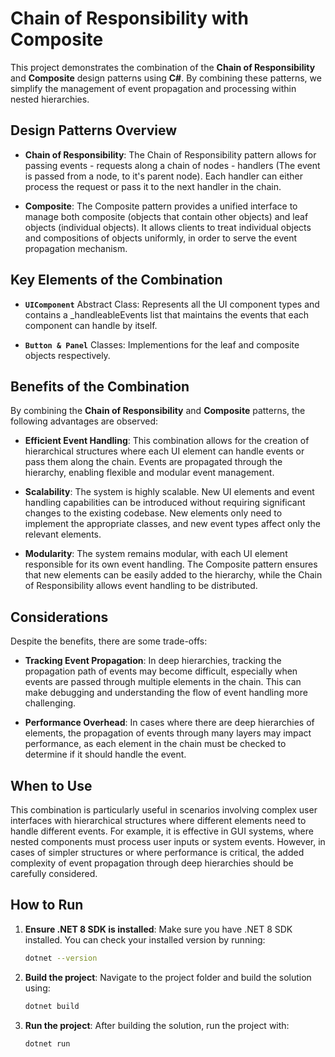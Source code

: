 # Chain of Responsibility with Composite

This project demonstrates the combination of the **Chain of Responsibility** and **Composite** design patterns using **C#**. By combining these patterns, we simplify the management of event propagation and processing within nested hierarchies.

## Design Patterns Overview

- **Chain of Responsibility**: The Chain of Responsibility pattern allows for passing events - requests along a chain of nodes - handlers (The event is passed from a node, to it's parent node). Each handler can either process the request or pass it to the next handler in the chain.

- **Composite**: The Composite pattern provides a unified interface to manage both composite (objects that contain other objects) and leaf objects (individual objects). It allows clients to treat individual objects and compositions of objects uniformly, in order to serve the event propagation mechanism.

## Key Elements of the Combination

- **`UIComponent`** Abstract Class: Represents all the UI component types and contains a \_handleableEvents list that maintains the events that each component can handle by itself.

- **`Button & Panel`** Classes: Implementions for the leaf and composite objects respectively.

## Benefits of the Combination

By combining the **Chain of Responsibility** and **Composite** patterns, the following advantages are observed:

- **Efficient Event Handling**: This combination allows for the creation of hierarchical structures where each UI element can handle events or pass them along the chain. Events are propagated through the hierarchy, enabling flexible and modular event management.

- **Scalability**: The system is highly scalable. New UI elements and event handling capabilities can be introduced without requiring significant changes to the existing codebase. New elements only need to implement the appropriate classes, and new event types affect only the relevant elements.

- **Modularity**: The system remains modular, with each UI element responsible for its own event handling. The Composite pattern ensures that new elements can be easily added to the hierarchy, while the Chain of Responsibility allows event handling to be distributed.

## Considerations

Despite the benefits, there are some trade-offs:

- **Tracking Event Propagation**: In deep hierarchies, tracking the propagation path of events may become difficult, especially when events are passed through multiple elements in the chain. This can make debugging and understanding the flow of event handling more challenging.

- **Performance Overhead**: In cases where there are deep hierarchies of elements, the propagation of events through many layers may impact performance, as each element in the chain must be checked to determine if it should handle the event.

## When to Use

This combination is particularly useful in scenarios involving complex user interfaces with hierarchical structures where different elements need to handle different events. For example, it is effective in GUI systems, where nested components must process user inputs or system events. However, in cases of simpler structures or where performance is critical, the added complexity of event propagation through deep hierarchies should be carefully considered.

## How to Run

1. **Ensure .NET 8 SDK is installed**: Make sure you have .NET 8 SDK installed. You can check your installed version by running:

   ```bash
   dotnet --version
   ```

2. **Build the project**: Navigate to the project folder and build the solution using:

   ```bash
   dotnet build
   ```

3. **Run the project**: After building the solution, run the project with:

   ```bash
   dotnet run
   ```

